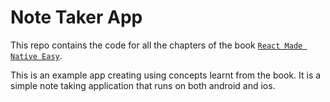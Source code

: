 # Note Taker App

This repo contains the code for all the chapters of the book [`React Made Native Easy`](https://www.reactnative.guide/index.html).

This is an example app creating using concepts learnt from the book.
It is a simple note taking application that runs on both android and ios.
